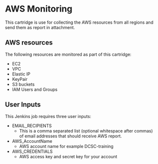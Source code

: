 # AWS Monitoring
This cartridge is use for collecting the AWS resources from all regions and send them as report in attachment.

## AWS resources
The following resources are monitored as part of this cartridge:

 * EC2
 * VPC
 * Elastic IP
 * KeyPair
 * S3 buckets
 * IAM Users and Groups

## User Inputs
This Jenkins job requires three user inputs:

* EMAIL_RECIPIENTS
  * This is a comma separated list (optional whitespace after commas) of email addresses that should receive AWS report.
* AWS_AccountName
  * AWS account name for example DCSC-training
* AWS_CREDENTIALS
  * AWS access key and secret key for your account

